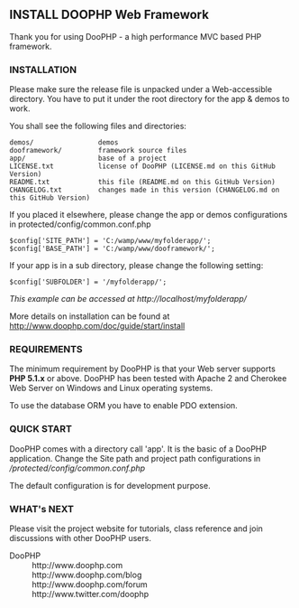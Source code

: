## INSTALL DOOPHP Web Framework

Thank you for using DooPHP - a high performance MVC based PHP framework.


### INSTALLATION

Please make sure the release file is unpacked under a Web-accessible
directory. You have to put it under the root directory for the app & demos to work. 

You shall see the following files and directories:

	demos/                demos
	dooframework/         framework source files
	app/                  base of a project
	LICENSE.txt           license of DooPHP (LICENSE.md on this GitHub Version)
	README.txt            this file (README.md on this GitHub Version)
	CHANGELOG.txt         changes made in this version (CHANGELOG.md on this GitHub Version)


If you placed it elsewhere, please change the app or demos configurations in protected/config/common.conf.php
	
	$config['SITE_PATH'] = 'C:/wamp/www/myfolderapp/';
	$config['BASE_PATH'] = 'C:/wamp/www/dooframework/';
	  
	  
If your app is in a sub directory, please change the following setting:
      
	$config['SUBFOLDER'] = '/myfolderapp/';

*This example can be accessed at http://localhost/myfolderapp/*

More details on installation can be found at http://www.doophp.com/doc/guide/start/install


### REQUIREMENTS

The minimum requirement by DooPHP is that your Web server supports **PHP 5.1.x** or above. DooPHP has been tested
with Apache 2 and Cherokee Web Server on Windows and Linux operating systems.

To use the database ORM you have to enable PDO extension.


### QUICK START

DooPHP comes with a directory call 'app'. It is the basic of a DooPHP application.
Change the Site path and project path configurations in */protected/config/common.conf.php*

The default configuration is for development purpose.


### WHAT's NEXT

Please visit the project website for tutorials, class reference
and join discussions with other DooPHP users.

<dl>
  <dt>DooPHP</dt>
  <dd>http://www.doophp.com</dd>
  <dd>http://www.doophp.com/blog</dd>
  <dd>http://www.doophp.com/forum</dd>
  <dd>http://www.twitter.com/doophp</dd>
</dl>
